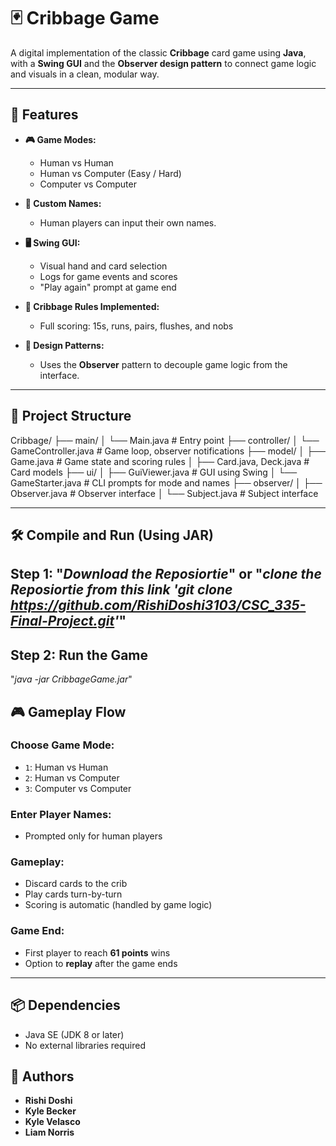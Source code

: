 # 🃏 Cribbage Game

A digital implementation of the classic **Cribbage** card game using **Java**, with a **Swing GUI** and the **Observer design pattern** to connect game logic and visuals in a clean, modular way.

---

## 🚀 Features

- **🎮 Game Modes:**
  - Human vs Human
  - Human vs Computer (Easy / Hard)
  - Computer vs Computer

- **🧑 Custom Names:**
  - Human players can input their own names.

- **🖥️ Swing GUI:**
  - Visual hand and card selection
  - Logs for game events and scores
  - "Play again" prompt at game end

- **🧠 Cribbage Rules Implemented:**
  - Full scoring: 15s, runs, pairs, flushes, and nobs

- **🧩 Design Patterns:**
  - Uses the **Observer** pattern to decouple game logic from the interface.

---

## 📁 Project Structure

Cribbage/ ├── main/ │ └── Main.java # Entry point ├── controller/ │ └── GameController.java # Game loop, observer notifications ├── model/ │ ├── Game.java # Game state and scoring rules │ ├── Card.java, Deck.java # Card models ├── ui/ │ ├── GuiViewer.java # GUI using Swing │ └── GameStarter.java # CLI prompts for mode and names ├── observer/ │ ├── Observer.java # Observer interface │ └── Subject.java # Subject interface

---

## 🛠️ Compile and Run (Using JAR)

## Step 1: "*Download the Reposiortie*" or "*clone the Reposiortie from this link 'git clone https://github.com/RishiDoshi3103/CSC_335-Final-Project.git'*" 

## Step 2: Run the Game
"*java -jar CribbageGame.jar*"

## 🎮 Gameplay Flow

### Choose Game Mode:
- `1`: Human vs Human  
- `2`: Human vs Computer  
- `3`: Computer vs Computer

### Enter Player Names:
- Prompted only for human players

### Gameplay:
- Discard cards to the crib
- Play cards turn-by-turn
- Scoring is automatic (handled by game logic)

### Game End:
- First player to reach **61 points** wins
- Option to **replay** after the game ends

---

## 📦 Dependencies

- Java SE (JDK 8 or later)
- No external libraries required

## 🙋 Authors

- **Rishi Doshi**
- **Kyle Becker**
- **Kyle Velasco**
- **Liam Norris**
